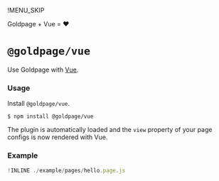 !MENU_SKIP

Goldpage + Vue = :heart:

# `@goldpage/vue`

Use Goldpage with [Vue](https://github.com/vuejs/vue).

### Usage

Install `@goldpage/vue`.

~~~shell
$ npm install @goldpage/vue
~~~

The plugin is automatically loaded and
the `view` property of your page configs is now rendered with Vue.

### Example

~~~js
!INLINE ./example/pages/hello.page.js
~~~
